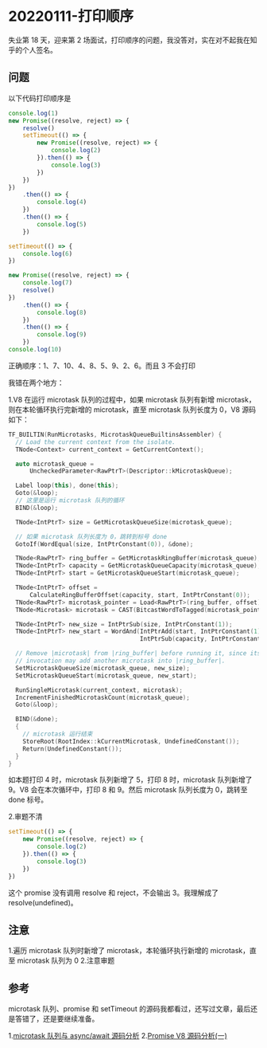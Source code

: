 
# 20220111-打印顺序

失业第 18 天，迎来第 2 场面试，打印顺序的问题，我没答对，实在对不起我在知乎的个人签名。

## 问题

以下代码打印顺序是

```JavaScript
console.log(1)
new Promise((resolve, reject) => {
	resolve()
	setTimeout(() => {
		new Promise((resolve, reject) => {
			console.log(2)
		}).then(() => {
			console.log(3)
		})
	})
})
	.then(() => {
		console.log(4)
	})
	.then(() => {
		console.log(5)
	})

setTimeout(() => {
	console.log(6)
})

new Promise((resolve, reject) => {
	console.log(7)
	resolve()
})
	.then(() => {
		console.log(8)
	})
	.then(() => {
		console.log(9)
	})
console.log(10)
```

正确顺序：1、7、10、4、8、5、9、2、6。而且 3 不会打印

我错在两个地方：

1.V8 在运行 microtask 队列的过程中，如果 microtask 队列有新增 microtask，则在本轮循环执行完新增的 microtask，直至 microtask 队列长度为 0，V8 源码如下：

```C++
TF_BUILTIN(RunMicrotasks, MicrotaskQueueBuiltinsAssembler) {
  // Load the current context from the isolate.
  TNode<Context> current_context = GetCurrentContext();

  auto microtask_queue =
      UncheckedParameter<RawPtrT>(Descriptor::kMicrotaskQueue);

  Label loop(this), done(this);
  Goto(&loop);
  // 这里是运行 microtask 队列的循环
  BIND(&loop);

  TNode<IntPtrT> size = GetMicrotaskQueueSize(microtask_queue);

  // 如果 microtask 队列长度为 0，跳转到标号 done
  GotoIf(WordEqual(size, IntPtrConstant(0)), &done);

  TNode<RawPtrT> ring_buffer = GetMicrotaskRingBuffer(microtask_queue);
  TNode<IntPtrT> capacity = GetMicrotaskQueueCapacity(microtask_queue);
  TNode<IntPtrT> start = GetMicrotaskQueueStart(microtask_queue);

  TNode<IntPtrT> offset =
      CalculateRingBufferOffset(capacity, start, IntPtrConstant(0));
  TNode<RawPtrT> microtask_pointer = Load<RawPtrT>(ring_buffer, offset);
  TNode<Microtask> microtask = CAST(BitcastWordToTagged(microtask_pointer));

  TNode<IntPtrT> new_size = IntPtrSub(size, IntPtrConstant(1));
  TNode<IntPtrT> new_start = WordAnd(IntPtrAdd(start, IntPtrConstant(1)),
                                     IntPtrSub(capacity, IntPtrConstant(1)));

  // Remove |microtask| from |ring_buffer| before running it, since its
  // invocation may add another microtask into |ring_buffer|.
  SetMicrotaskQueueSize(microtask_queue, new_size);
  SetMicrotaskQueueStart(microtask_queue, new_start);

  RunSingleMicrotask(current_context, microtask);
  IncrementFinishedMicrotaskCount(microtask_queue);
  Goto(&loop);

  BIND(&done);
  {
    // microtask 运行结束
    StoreRoot(RootIndex::kCurrentMicrotask, UndefinedConstant());
    Return(UndefinedConstant());
  }
}
```


如本题打印 4 时，microtask 队列新增了 5，打印 8 时，microtask 队列新增了 9。V8 会在本次循环中，打印 8 和 9。然后 microtask 队列长度为 0，跳转至 done 标号。

2.审题不清

```JavaScript
setTimeout(() => {
	new Promise((resolve, reject) => {
		console.log(2)
	}).then(() => {
		console.log(3)
	})
})
```

这个 promise 没有调用 resolve 和 reject，不会输出 3。我理解成了 resolve(undefined)。



## 注意

1.遍历 microtask 队列时新增了 microtask，本轮循环执行新增的 microtask，直至 microtask 队列为 0
2.注意审题

## 参考

microtask 队列、promise 和 setTimeout 的源码我都看过，还写过文章，最后还是答错了，还是要继续准备。

1.[microtask 队列与 async/await 源码分析](https://zhuanlan.zhihu.com/p/134647506)
2.[Promise V8 源码分析(一)](https://zhuanlan.zhihu.com/p/264944183)
















